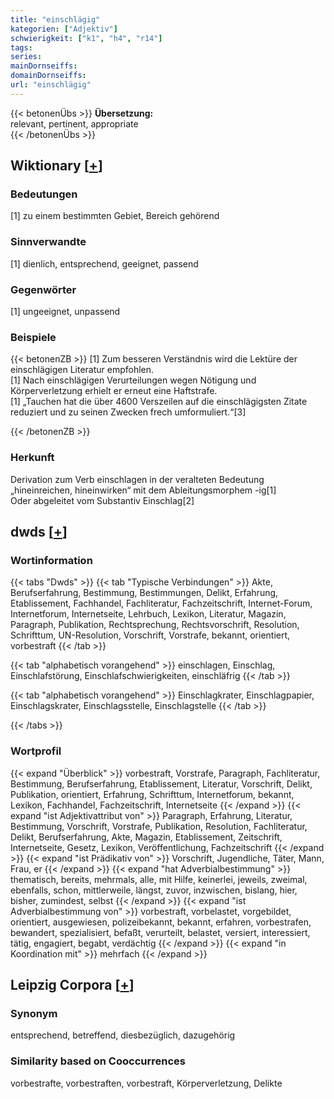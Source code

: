 ```yaml
---
title: "einschlägig"
kategorien: ["Adjektiv"]
schwierigkeit: ["k1", "h4", "r14"]
tags:
series:
mainDornseiffs:
domainDornseiffs:
url: "einschlägig"
---
```


{{< betonenÜbs >}}
**Übersetzung:**  
relevant, pertinent, appropriate  
{{< /betonenÜbs >}}

## Wiktionary [[+](https://de.wiktionary.org/wiki/einschlägig)]

### Bedeutungen
[1] zu einem bestimmten Gebiet, Bereich gehörend  

### Sinnverwandte
[1] dienlich, entsprechend, geeignet, passend  

### Gegenwörter
[1] ungeeignet, unpassend  

### Beispiele
{{< betonenZB >}}
[1] Zum besseren Verständnis wird die Lektüre der einschlägigen Literatur empfohlen.  
[1] Nach einschlägigen Verurteilungen wegen Nötigung und Körperverletzung erhielt er erneut eine Haftstrafe.  
[1] „Tauchen hat die über 4600 Verszeilen auf die einschlägigsten Zitate reduziert und zu seinen Zwecken frech umformuliert.“[3]  

{{< /betonenZB >}}
### Herkunft
Derivation zum Verb einschlagen in der veralteten Bedeutung „hineinreichen, hineinwirken“ mit dem Ableitungsmorphem -ig[1]  
Oder abgeleitet vom Substantiv Einschlag[2]  



## dwds [[+](https://www.dwds.de/wb/einschlägig)]

### Wortinformation
{{< tabs "Dwds" >}}
{{< tab "Typische Verbindungen" >}}
Akte, Berufserfahrung, Bestimmung, Bestimmungen, Delikt, Erfahrung, Etablissement, Fachhandel, Fachliteratur, Fachzeitschrift, Internet-Forum, Internetforum, Internetseite, Lehrbuch, Lexikon, Literatur, Magazin, Paragraph, Publikation, Rechtsprechung, Rechtsvorschrift, Resolution, Schrifttum, UN-Resolution, Vorschrift, Vorstrafe, bekannt, orientiert, vorbestraft
{{< /tab >}}

{{< tab "alphabetisch vorangehend" >}}
einschlagen, Einschlag, Einschlafstörung, Einschlafschwierigkeiten, einschläfrig
{{< /tab >}}

{{< tab "alphabetisch vorangehend" >}}
Einschlagkrater, Einschlagpapier, Einschlagskrater, Einschlagsstelle, Einschlagstelle
{{< /tab >}}

{{< /tabs >}}

### Wortprofil
{{< expand "Überblick" >}} vorbestraft, Vorstrafe, Paragraph, Fachliteratur, Bestimmung, Berufserfahrung, Etablissement, Literatur, Vorschrift, Delikt, Publikation, orientiert, Erfahrung, Schrifttum, Internetforum, bekannt, Lexikon, Fachhandel, Fachzeitschrift, Internetseite {{< /expand >}}
{{< expand "ist Adjektivattribut von" >}} Paragraph, Erfahrung, Literatur, Bestimmung, Vorschrift, Vorstrafe, Publikation, Resolution, Fachliteratur, Delikt, Berufserfahrung, Akte, Magazin, Etablissement, Zeitschrift, Internetseite, Gesetz, Lexikon, Veröffentlichung, Fachzeitschrift {{< /expand >}}
{{< expand "ist Prädikativ von" >}} Vorschrift, Jugendliche, Täter, Mann, Frau, er {{< /expand >}}
{{< expand "hat Adverbialbestimmung" >}} thematisch, bereits, mehrmals, alle, mit Hilfe, keinerlei, jeweils, zweimal, ebenfalls, schon, mittlerweile, längst, zuvor, inzwischen, bislang, hier, bisher, zumindest, selbst {{< /expand >}}
{{< expand "ist Adverbialbestimmung von" >}} vorbestraft, vorbelastet, vorgebildet, orientiert, ausgewiesen, polizeibekannt, bekannt, erfahren, vorbestrafen, bewandert, spezialisiert, befaßt, verurteilt, belastet, versiert, interessiert, tätig, engagiert, begabt, verdächtig {{< /expand >}}
{{< expand "in Koordination mit" >}} mehrfach {{< /expand >}}

## Leipzig Corpora [[+](https://corpora.uni-leipzig.de/en/res?word=einschlägig&corpusId=deu_newscrawl-public_2018)]


### Synonym
entsprechend, betreffend, diesbezüglich, dazugehörig


### Similarity based on Cooccurrences
vorbestrafte, vorbestraften, vorbestraft, Körperverletzung, Delikte

